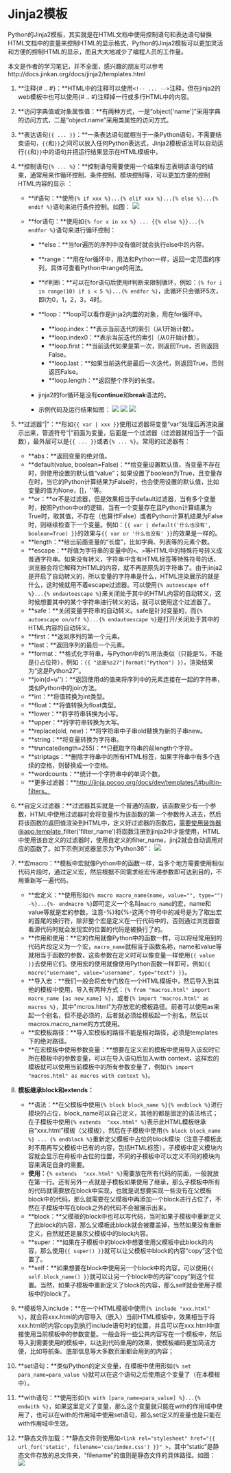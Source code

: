 # **Jinja2模板**

Python的Jinja2模板，其实就是在HTML文档中使用控制语句和表达语句替换HTML文档中的变量来控制HTML的显示格式，Python的Jinja2模板可以更加灵活和方便的控制HTML的显示，而且大大地减少了编程人员的工作量。

本文是作者的学习笔记，并不全面，感兴趣的朋友可以参考http://docs.jinkan.org/docs/jinja2/templates.html

1. **注释{\# .. \#}：**HTML中的注释可以使用`<!-- ... -->`注释，但在jinja2的web模板中也可以使用{\# .. \#}注释掉一行或多行HTML中的内容。
2. **访问字典值或对象属性值：**有两种方式，一是“object\['name'\]”采用字典的访问方式，二是“object.name”采用类属性的访问方式。
3. **表达语句`{{ ... }}`：**一条表达语句就相当于一条Python语句，不需要结束语句，`{{`和`}}`之间可以放入任何Python表达式，Jinja2模板语法可以自动运行`{{`和`}}`中的语句并把运行结果显示在HTML模板中。
4. **控制语句`{% ... %}`：**控制语句需要使用一个结束标志表明该语句的结束，通常用来作循环控制、条件控制、模块控制等，可以更加方便的控制HTML内容的显示：

    * **if语句：**使用`{% if xxx %}...{% elif xxx %}...{% else %}...{% endif %}`语句来进行条件控制。如图：
![](/assets/jinja2-if.png)

    * **for语句：**使用如`{% for x in xx %} ... {{% else %}}...{% endfor %}`语句来进行循环控制：

        * **else：**当for遍历的序列中没有值时就会执行else中的内容。
        * **range：**用在for循环中，用法和Python一样，返回一定范围的序列，具体可查看Python中range的用法。
        * **if判断：**可以在for语句后使用if判断来限制循环，例如：`{% for i in range(10) if i < 5 %}...{% endfor %}`，此循环只会循环5次，即i为0，1，2，3，4时。
        * **loop：**loop可以看作是jinja2内置的对象，用在for循环中。
            * **loop.index：**表示当前迭代的索引（从1开始计数）。
            * **loop.index0：**表示当前迭代的索引（从0开始计数）。
            * **loop.first：**当前迭代如果是第一次，则返回True，否则返回False。
            * **loop.last：**如果当前迭代是最后一次迭代，则返回True，否则返回False。
            * **loop.length：**返回整个序列的长度。

        * jinja2的for循环是没有**continue**和**break**语法的。
        * 示例代码及运行结果如图：
![](/assets/jinja2-1.png)
![](/assets/jinja2-2.png)
![](/assets/jinja2-3.png)

5. **过滤器“\|”：**形如`{{ var | xxx }}`使用过滤器将变量“var”处理后再渲染展示出来，管道符号“\|”前面为变量，后面是一个过滤器（过滤器就相当于一个函数），最外层可以是`{{ ... }}`或者`{% ... %}`。常用的过滤器有：

    * **abs：**返回变量的绝对值。
    * **default\(value, boolean=False\)：**给变量设置默认值，当变量不存在时，则使用设置的默认值“value”；如果设置了boolean为True，且变量存在时，当它的Python计算结果为False时，也会使用设置的默认值，比如变量的值为None，\[\]，''等。
    * **or：**or不是过滤器，但是效果相当于default过滤器，当有多个变量时，按照Python中or的逻辑，当有一个变量存在且Python计算结果为True时，取其值，不存在（也算作False）或者Python计算机结果为False时，则继续检查下一个变量。例如：`{{ var | default('什么也没有', boolean=True) }}`的效果与`{{ var or '什么也没有' }}`的效果是一样的。
    * **length：**给出前面变量的“长度”，比如字典、列表等的元素个数。
    * **escape：**将值为字符串的变量中的`<`、`>`等HTML中的特殊符号转义成普通字符串。如果没有转义，字符串中含有HTML标签等特殊符号的话，浏览器会将它解释为HTML的内容，就不再是原先的字符串了。由于jinja2是开启了自动转义的，所以变量的字符串是什么，HTML渲染展示的就是什么，这时候就用不着escape过滤器。可以使用`{% autoescape off %}...{% endautoescape %}`来关闭处于其中的HTML内容的自动转义，这时候想要其中的某个字符串进行转义的话，就可以使用这个过滤器了。
    * **safe：**关闭变量字符串的自动转义。safe是针对变量的，而`{% autoescape on/off %}...{% endautoescape %}`是打开/关闭处于其中的HTML内容的自动转义。
    * **first：**返回序列的第一个元素。
    * **last：**返回序列的最后一个元素。
    * **format：**格式化字符串，与Python中的%用法类似（只能是%，不能是{}占位符），例如：`{{ "这是%s27"|format("Python") }}`，渲染结果为“这是Python27”。
    * **join\(d=u''\)：**返回使用d的值来将序列中的元素连接在一起的字符串，类似Python中的join方法。
    * **int：**将值转换为int类型。
    * **float：**将值转换为float类型。
    * **lower：**将字符串转换为小写。
    * **upper：**将字符串转换为大写。
    * **replace\(old, new\)：**将字符串中子串old替换为新的子串new。
    * **string：**将变量转换为字符串。
    * **truncate\(length=255\)：**只截取字符串的前length个字符。
    * **striptags：**删除字符串中的所有HTML标签，如果字符串中有多个连续的空格，则替换成一个空格。
    * **wordcounts：**统计一个字符串中的单词个数。
    * **更多过滤器：**http://jinja.pocoo.org/docs/dev/templates/\#builtin-filters。

6. **自定义过滤器：**过滤器其实就是一个普通的函数，该函数至少有一个参数，HTML中使用过滤器时会将变量作为该函数的第一个参数传入进去，然后将该函数的返回值渲染到HTML中，定义好过滤器的函数后，需要使用装饰器@app.template\_filter\('filter\_name'\)将函数注册到jinja2中才能使用，HTML中使用该自定义的过滤器时，使用自定义的filter\_name，jinj2就会自动调用对应的函数了。如下示例浏览器显示为“Python36”：
![](/assets/jinja2-4.png)

7. **宏macro：**模板中宏就像Python中的函数一样，当多个地方需要使用相似代码片段时，通过定义宏，然后根据不同需求给宏传递参数即可达到目的，不用重新写一遍代码。

    * **宏定义：**使用形如`{% macro macro_name(name, value="", type="") -%}...{%- endmacro %}`即可定义一个名叫`macro_name`的宏，name和value等就是宏的参数。注意-%}和{%-这两个符号中的减号是为了取出宏的首尾的换行符，除非整个宏是定义在一行代码中的，否则通过浏览器查看源代码时就会发现宏的位置的代码是被换行了的。
    * **作用和使用：**它的作用就像Python中的函数一样，可以将经常用到的代码片段定义为一个宏，`macro_name`就相当于函数名称，name和value等就相当于函数的参数，这些参数在定义时可以像变量一样使用`{{ value }}`去使用它们。使用宏的使用就像使用Python函数一样即可，例如`{{ macro("username", value="username", type="text") }}`。
    * **导入宏：**我们一般会将宏专门放在一个HTML模板中，然后导入到其他的模板中使用，导入有两种方式：`{% from "macros.html" import macro_name [as new_name] %}`，或者`{% import "macros.html" as macros %}`，其中"mcros.html"为存放宏的模板路径。前者可以使用as来起一个别名，但不是必须的，后者就必须给模板起一个别名，然后以macros.macro_name的方式使用。
    * **宏模板路径：**导入宏模板的路径不能是相对路径，必须是templates下的绝对路径。
    * **在宏模板中使用参数变量：**想要在定义宏的模板中使用导入该宏时它所在模板中的参数变量，可以在导入语句后加入with context，这样宏的模板就可以使用当前模板中的所有参数变量了，例如`{% import "macros.html" as macros with context %}`。

8. **模板继承block和extends：**

    * **语法：**在父模板中使用`{% block block_name %}{% endblock %}`进行模块的占位，block_name可以自己定义，其他的都是固定的语法格式；在子模板中使用`{% extends  "xxx.html" %}`表示此HTML模板继承自“xxx.html”模板（父模板），然后在子模板中使用`{% block block_name %} ... {% endblock %}`重新定父模板中占位的block模块（注意子模板此时不用再写父模板中已有的内容，包括HTML标签），子模板中定义模块内容就会显示在母板中占位的位置，不同的子模板中可以定义不同的模块内容来满足自身的需要。
    * **使用：**`{% extends  "xxx.html" %}`需要放在所有代码的前面，一般就放在第一行。还有另外一点就是子模板如果使用了继承，那么子模板中所有的代码就需要放在block中实现，也就是说想要实现一些没有在父模板block中的代码，那么就需要在父模板中再添加一个block进行占位了，不然在子模板中写在block之外的代码不会被展示出来。
    * **block：**父模板的block中也可以写代码，当时如果子模板中重新定义了此block的内容，那么父模板此block就会被覆盖掉，当然如果没有重新定义，自然就还是展示父模板中的block内容。
    * **super：**如果在子模板中的block中想要使用父模板中此block的内容，那么使用`{{ super() }}`就可以让父模板中block的内容“copy”这个位置了。
    * **self：**如果想要在block中使用另一个block中的内容，可以使用`{{ self.block_name() }}`就可以让另一个block中的内容“copy”到这个位置。当然，如果子模板中重新定义了block的内容，那么self就会使用子模板中的block了。

9. **模板导入include：**在一个HTML模板中使用`{% include "xxx.html" %}`，就会将xxx.html的内容导入（嵌入）当前HTML模板中，效果相当于将xxx.html的内容copy到执行include语句时的位置，并且可以在xxx.html中直接使用当前模板中的参数变量。一般会将一些公共内容写在一个模板中，然后导入到需要使用的模板中，以达到代码重用的效果，使模板编码更加简洁方便，比如导航条、底部信息等大多数页面都会用到的内容；
10. **set语句：**类似Python的定义变量，在模板中使用形如`{% set para_name=para_value %`}就可以在这个语句之后使用这个变量了（在本模板中）。
11. **with语句：**使用形如`{% with [para_name=para_value] %}...{% endwith %}`，如果这里定义了变量，那么这个变量就只能在with的作用域中使用了，也可以在with的作用域中使用set语句，那么set定义的变量也是只能在with作用域中生效。
12. **静态文件加载：**静态文件则使用如`<link rel="stylesheet" href="{{ url_for('static', filename='css/index.css') }}" >`，其中“static”是静态文件存放的总文件夹，“filename”的值则是静态文件的具体路径。如图：
![](/assets/jinja2-5.png)



